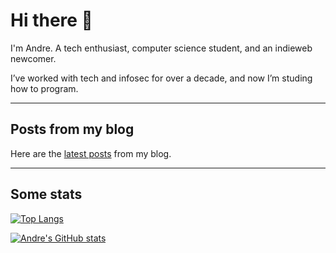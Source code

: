 # Hi there 👋

I'm Andre. A tech enthusiast, computer science student, and an indieweb newcomer.

I’ve worked with tech and infosec for over a decade, and now I’m studing how to program.

***

<!--
## Projects
-->

## Posts from my blog

Here are the [latest posts](https://afhub.dev/) from my blog.

***

## Some stats

[![Top Langs](https://github-readme-stats.vercel.app/api/top-langs/?username=fox73987&langs_count=8&layout=compact)](https://github.com/anuraghazra/github-readme-stats)

[![Andre's GitHub stats](https://github-readme-stats.vercel.app/api?username=fox73987&custom_title=Andre's%20Github%20Stats&count_private=true&show_icons=true)](https://github.com/anuraghazra/github-readme-stats)



